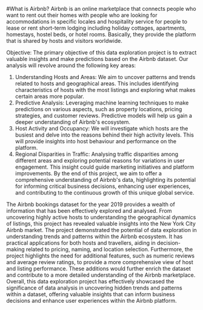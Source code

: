 #What is Airbnb?
Airbnb is an online marketplace that connects people who want to 
rent out their homes with people who are looking for 
accommodations in specific locales and hospitality service for people 
to lease or rent short-term lodging including holiday cottages, 
apartments, homestays, hostel beds, or hotel rooms. Basically, they
provide the platform that is shared by hosts and visitors worldwide. 

Objective:
The primary objective of this data exploration project is to extract 
valuable insights and make predictions based on the Airbnb dataset. 
Our analysis will revolve around the following key areas:
1. Understanding Hosts and Areas: We aim to uncover patterns 
and trends related to hosts and geographical areas. This 
includes identifying characteristics of hosts with the most 
listings and exploring what makes certain areas more popular.
2. Predictive Analysis: Leveraging machine learning techniques to 
make predictions on various aspects, such as property 
locations, pricing strategies, and customer reviews. Predictive 
models will help us gain a deeper understanding of Airbnb's 
ecosystem.
3. Host Activity and Occupancy: We will investigate which hosts 
are the busiest and delve into the reasons behind their high 
activity levels. This will provide insights into host behaviour and 
performance on the platform.
4. Regional Disparities in Traffic: Analysing traffic disparities 
among different areas and exploring potential reasons for 
variations in user engagement. This insight could guide 
marketing initiatives and platform improvements.
By the end of this project, we aim to offer a comprehensive 
understanding of Airbnb's data, highlighting its potential for 
informing critical business decisions, enhancing user experiences, 
and contributing to the continuous growth of this unique global 
service.

The Airbnb bookings dataset for the year 2019 
provides a wealth of information that has been effectively explored 
and analysed. From uncovering highly active hosts to understanding
the geographical dynamics of listings, this project has revealed 
valuable insights into the New York City Airbnb market.
The project demonstrated the potential of data exploration in 
understanding trends and patterns within the Airbnb ecosystem. It 
has practical applications for both hosts and travellers, aiding in 
decision-making related to pricing, naming, and location selection.
Furthermore, the project highlights the need for additional features, 
such as numeric reviews and average review ratings, to provide a 
more comprehensive view of host and listing performance. These 
additions would further enrich the dataset and contribute to a more 
detailed understanding of the Airbnb marketplace.
Overall, this data exploration project has effectively showcased the 
significance of data analysis in uncovering hidden trends and 
patterns within a dataset, offering valuable insights that can inform 
business decisions and enhance user experiences within the Airbnb 
platform.
